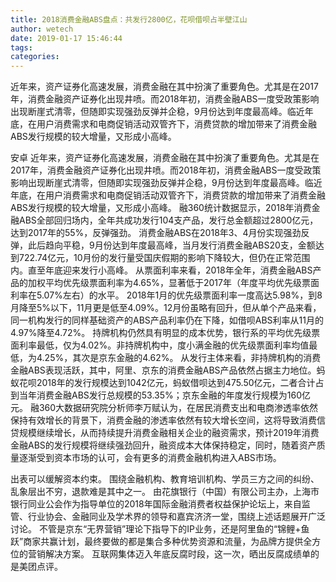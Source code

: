 ```yaml
---
title: 2018消费金融ABS盘点：共发行2800亿，花呗借呗占半壁江山
author: wetech
date: 2019-01-17 15:46:44
tags: 
categories: 
---
```

近年来，资产证券化高速发展，消费金融在其中扮演了重要角色。尤其是在2017年，消费金融资产证券化出现井喷。而2018年初，消费金融ABS一度受政策影响出现断崖式清零，但随即实现强劲反弹并企稳，9月份达到年度最高峰。临近年底，在用户消费需求和电商促销活动双管齐下，消费贷款的增加带来了消费金融ABS发行规模的较大增量，又形成小高峰。
<!-- more -->
安卓
近年来，资产证券化高速发展，消费金融在其中扮演了重要角色。尤其是在2017年，消费金融资产证券化出现井喷。而2018年初，消费金融ABS一度受政策影响出现断崖式清零，但随即实现强劲反弹并企稳，9月份达到年度最高峰。临近年底，在用户消费需求和电商促销活动双管齐下，消费贷款的增加带来了消费金融ABS发行规模的较大增量，又形成小高峰。
融360统计数据显示，2018年消费金融ABS全部回归场内，全年共成功发行104支产品，发行总金额超过2800亿元，达到2017年的55%，反弹强劲。
消费金融ABS在2018年3、4月份实现强劲反弹，此后趋向平稳，9月份达到年度最高峰，当月发行消费金融ABS20支，金额达到722.74亿元，10月份的发行量受国庆假期的影响下降较大，但仍在正常范围内。直至年底迎来发行小高峰。
从票面利率来看，2018年全年，消费金融ABS产品的加权平均优先级票面利率为4.65%，显著低于2017年（年度平均优先级票面利率在5.07%左右）的水平。
2018年1月的优先级票面利率一度高达5.98%，到8月降至5%以下，11月更是低至4.09%。12月份虽略有回升，但从单个产品来看，同一机构发行的同样基础资产的ABS产品利率仍在下降，如借呗ABS利率从11月的4.97%降至4.72%。
持牌机构仍然具有明显的成本优势，银行系的平均优先级票面利率最低，仅为4.02%。非持牌机构中，度小满金融的优先级票面利率均值最低，为4.25%，其次是京东金融的4.62%。
从发行主体来看，非持牌机构的消费金融ABS表现活跃，其中，阿里、京东的消费金融ABS产品依然占据主力地位。蚂蚁花呗2018年的发行规模达到1042亿元，蚂蚁借呗达到475.50亿元，二者合计占到当年消费金融ABS发行总规模的53.35%；京东金融的年度发行规模为160亿元。
融360大数据研究院分析师李万赋认为，在居民消费支出和电商渗透率依然保持有效增长的背景下，消费金融的渗透率依然有较大增长空间，这将导致消费信贷规模继续增长，从而持续提升消费金融相关企业的融资需求，预计2019年消费金融ABS的发行规模将继续强劲回升，融资成本大体保持稳定，同时，随着资产质量逐渐受到资本市场的认可，会有更多的消费金融机构进入ABS市场。
 
 
出表可以缓解资本约束。
围绕金融机构、教育培训机构、学员三方之间的纠纷、乱象层出不穷，退款难是其中之一。
由花旗银行（中国）有限公司主办，上海市银行同业公会作为指导单位的2018年国际金融消费者权益保护论坛上，来自监管、行业协会、金融同业及学术界的领导和嘉宾济济一堂，围绕上述话题展开广泛讨论。
不管是京东“无界营销”理论下指导下的IP业务，还是阿里鱼的“锦鲤+鱼跃”商家共赢计划，最终要做的都是集合多种优势资源和流量，为品牌方提供全方位的营销解决方案。
互联网集体迈入年底反腐时段，这一次，晒出反腐成绩单的是美团点评。
